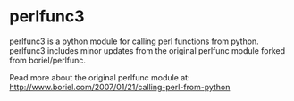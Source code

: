 perlfunc3
========

perlfunc3 is a python module for calling perl functions from python. perlfunc3 includes minor updates from the original perlfunc module forked from boriel/perlfunc.

Read more about the original perlfunc module at:
http://www.boriel.com/2007/01/21/calling-perl-from-python
